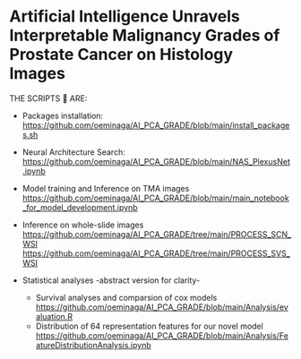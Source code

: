 # Artificial Intelligence Unravels Interpretable Malignancy Grades of Prostate Cancer on Histology Images

THE SCRIPTS 📝 ARE:
</br>

* Packages installation:
</br>https://github.com/oeminaga/AI_PCA_GRADE/blob/main/install_packages.sh</br>

* Neural Architecture Search:
</br>https://github.com/oeminaga/AI_PCA_GRADE/blob/main/NAS_PlexusNet.ipynb</br>

* Model training and Inference on TMA images
</br>https://github.com/oeminaga/AI_PCA_GRADE/blob/main/main_notebook_for_model_development.ipynb</br>

* Inference on whole-slide images
</br>https://github.com/oeminaga/AI_PCA_GRADE/tree/main/PROCESS_SCN_WSI
</br>https://github.com/oeminaga/AI_PCA_GRADE/tree/main/PROCESS_SVS_WSI</br>

* Statistical analyses -abstract version for clarity- </br>
  * Survival analyses and comparsion of cox models
    </br>https://github.com/oeminaga/AI_PCA_GRADE/blob/main/Analysis/evaluation.R</br>
  * Distribution of 64 representation features for our novel model</br>
    https://github.com/oeminaga/AI_PCA_GRADE/blob/main/Analysis/FeatureDistributionAnalysis.ipynb</br>
